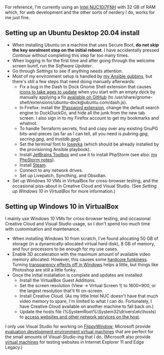 <!---
  # This file is distributed under the Creative Commons Attribution 4.0
  # International License. To view a copy of this license, please visit
  # <http://creativecommons.org/licenses/by/4.0/>.

  collections: 'notes'
  description: Read Damien Dart's notes on setting up his development environment.
  title: Personal Development Environment Notes
  twigTemplate: .templates/base-note.html.twig
--->

For reference, I'm currently using an
<a href="https://www.intel.co.uk/content/www/uk/en/products/boards-kits/nuc/kits/nuc10i7fnh.html">Intel
NUC10i7FNH</a> with 32 GB of RAM which, for web development and the
other sorts of nerdery I do, works for me just fine.


Setting up an Ubuntu Desktop 20.04 install
------------------------------------------

  - When installing Ubuntu on a machine that uses Secure Boot, **do not
    skip the key enrolment step on the initial reboot**. I have
    accidentally pressed _Continue_ without completing this step far too
    many times.
  - When logging in for the first time and after going through the
    welcome screen bumf, run the _Software Updater_.
  - Go through _Settings_ to see if anything needs attention.
  - Most of my environment setup is handled by [my Ansible gubbins][1],
    but there's still a few steps that need doing manually afterwards:
    - Fix a bug in the Dash to Dock Gnome Shell extension that causes
      [icons to take ages to update][2] when you start with an empty
      dock by manually applying a fix [available on GitHub][3] (to
      <span class="os-menu-item">/usr/<wbr>share/<wbr>gnome-shell/<wbr>extensions/<wbr>ubuntu-dock\@ubuntu.com/<wbr>dash.js</span>).
    - In Firefox: install the [1Password extension][4], change the
      default search engine to DuckDuckGo, and hide all the junk from
      the new tab screen. I also sign in to my Firefox account to get my
      bookmarks and whatnot.
    - To handle Terraform secrets, find and copy over any existing GnuPG
      bits-and-pieces (as far as I can tell, all you need is
      _pubring.gpg_, _secring.gpg_, and _trustdb.gpg_).
    - Set the terminal font to [Iosevka][5] (which should be already
      installed by the provisioning Ansible playbook).
    - Install [JetBrains Toolbox][6] and use it to install PhpStorm (see
      also: [my PhpStorm notes][7]).
    - Install [Steam][8].
    - Connect to any network drives.
    - Set up Livepatch, Syncthing, and Obsidian.
  - Set up Windows 10 VMs in VirtualBox for cross-browser testing, and
    the occasional piss-about in Creative Cloud and Visual Studio. (See
    _Setting up Windows 10 in VirtualBox_ for more information.)

[1]: <https://www.robotinaponcho.net/git/#setup>
[2]: <https://github.com/micheleg/dash-to-dock/issues/1188>
[3]: <https://github.com/micheleg/dash-to-dock/pull/1222/commits/3c44ea483f333fef12e6a805cd43d2a2439e5fb0>
[4]: <https://1password.com/downloads/linux/#browsers>
[5]: <https://typeof.net/Iosevka/>
[6]: <https://www.jetbrains.com/help/phpstorm/installation-guide.html#toolbox>
[7]: <https://www.robotinaponcho.net/notes/phpstorm>
[8]: <https://github.com/ValveSoftware/steam-for-linux>


Setting up Windows 10 in VirtualBox
-----------------------------------

I mainly use Windows 10 VMs for cross-browser testing, and occasional
Creative Cloud and Visual Studio usage, so I don't spend too much time
with customisation and maintenance.

  - When installing Windows 10 from scratch, I've found allocating 50 GB
    of storage (in a dynamically-allocated virtual hard disk), 8 GB of
    memory, and four processors to be enough for my use cases.
  - Enable 3D acceleration with the maximum amount of available video
    memory allocated. However, this causes some [hardcore funkiness][9].
    Turning [transparency effects off in Windows][10] helps a little,
    but things like Photoshop are still a little funky.
  - Once the initial installation is complete and updates are installed:
    - Install the VirtualBox Guest Additions.
    - Set the screen resolution (<span class="os-menu-item">View</span>
      &rarr; <span class="os-menu-item">Virtual Screen 1</span>) to
      1600×900, or the largest resolution that'll fit on-screen.
    - Install Creative Cloud. (As my little Intel NUC doesn't have that
      much video memory to spare, I'm limited to what I can do.
      Fortunately, I have Creative Cloud available on another machine to
      fall back on.)
    - Update the hosts file (<span class="os-menu-item">%SystemRoot%\\<wbr>System32\\<wbr>drivers\\<wbr>etc\\<wbr>hosts</span>)
      to [access websites and other network services on the host][11].

I only use Visual Studio for working on [FlippyWindow][12]; Microsoft
provide [evaluation development environment virtual machines][13] that
are perfect for the small amounts of Visual-Studio-ing that I do.
(Microsoft also provide [virtual machines][14] for testing websites in
Internet Explorer 11 and Edge Legacy.)

[9]: <https://www.virtualbox.org/attachment/ticket/19365/VirtualBox_Windows%2010_03_06_2020_21_55_02.png>
[10]: <https://www.virtualbox.org/ticket/19365#comment:16>
[11]: <http://www.virtualbox.org/manual/ch06.html#network_nat>
[12]: <https://www.robotinaponcho.net/flippywindow/>
[13]: <https://developer.microsoft.com/en-us/windows/downloads/virtual-machines/>
[14]: <https://developer.microsoft.com/en-us/microsoft-edge/tools/vms/>
